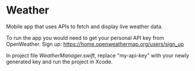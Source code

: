 # Weather
Mobile app that uses APIs to fetch and display live weather data.

To run the app you would need to get your personal API key from OpenWeather. Sign up: https://home.openweathermap.org/users/sign_up

In project file *WeatherManager.swift*, replace "my-api-key" with your newly generated key and run the project in Xcode.


